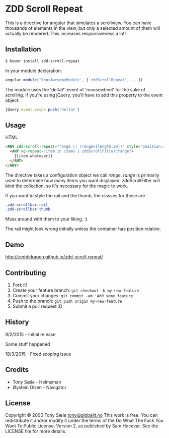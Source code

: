 # ZDD Scroll Repeat

This is a directive for angular that simulates a scrollview. You can have
thousands of elements in the view, but only a selected amount of them will
actually be rendered. This increases responsiveness a lot!

## Installation

```bash
$ bower install zdd-scroll-repeat
```

In your module declaration:
```js
angular.module('YourAwesomeModule', ['zddScrollRepeat', ...])
```

The module uses the 'deltaY' event of 'mousewheel' for the sake of scrolling.
If you're using jQuery, you'll have to add this property to the event object:
```js
jQuery.event.props.push('deltaY')
```

## Usage

HTML
```html
<ANY zdd-scroll-repeat="range || (range={length:20})" style="position:relative">
  <ANY ng-repeat="item in items | zddScrollFilter:range">
    {{item.whatever}}
  </ANY>
</ANY>
```

The directive takes a configuration object we call *range*.
*range* is primarily used to determine how many items you want displayed.
zddScrollFilter will bind the collection, so it's necessary for the magic
to work.

If you want to style the rail and the thumb, the classes for these are
```css
.zdd-scrollbar-rail
.zdd-scrollbar-thumb
```
Mess around with them to your liking. :)

The rail might look wrong initially unless the container has position:relative.

## Demo

http://zeddidragon.github.io/zdd-scroll-repeat/

## Contributing

1. Fork it!
2. Create your feature branch: `git checkout -b my-new-feature`
3. Commit your changes: `git commit -am 'Add some feature'`
4. Push to the branch: `git push origin my-new-feature`
5. Submit a pull request :D

## History

9/2/2015 - Initial release

Some stuff happened

18/3/2015 - Fixed scoping issue

## Credits

- Tony Sæle - Helmsman
- Øystein Olsen - Navigator

## License
Copyright © 2000 Tony Sæle <tony@globalit.no>
This work is free. You can redistribute it and/or modify it under the
terms of the Do What The Fuck You Want To Public License, Version 2,
as published by Sam Hocevar. See the LICENSE file for more details.
